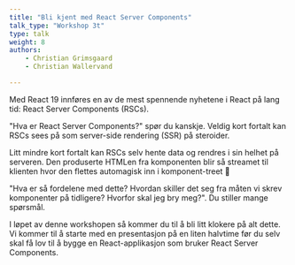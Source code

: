 ```yaml
---
title: "Bli kjent med React Server Components"
talk_type: "Workshop 3t"
type: talk
weight: 8
authors:
    - Christian Grimsgaard
    - Christian Wallervand

---
```

Med React 19 innføres en av de mest spennende nyhetene i React på lang tid: React Server Components (RSCs).

"Hva er React Server Components?" spør du kanskje. Veldig kort fortalt kan RSCs sees på som server-side rendering (SSR) på steroider. 

Litt mindre kort fortalt kan RSCs selv hente data og rendres i sin helhet på serveren. Den produserte HTMLen fra komponenten blir så streamet til klienten hvor den flettes automagisk inn i komponent-treet 🤯

"Hva er så fordelene med dette? Hvordan skiller det seg fra måten vi skrev komponenter på tidligere? Hvorfor skal jeg bry meg?". Du stiller mange spørsmål.

I løpet av denne workshopen så kommer du til å bli litt klokere på alt dette. Vi kommer til å starte med en presentasjon på en liten halvtime før du selv skal få lov til å bygge en React-applikasjon som bruker React Server Components.
